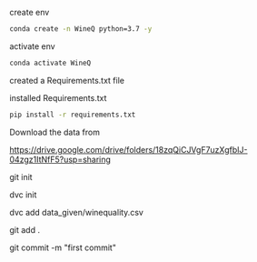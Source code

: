 create env
```bash
conda create -n WineQ python=3.7 -y
```

activate env
```bash
conda activate WineQ
```

created a Requirements.txt file

installed Requirements.txt
```bash
pip install -r requirements.txt
```

Download the data from

https://drive.google.com/drive/folders/18zqQiCJVgF7uzXgfbIJ-04zgz1ItNfF5?usp=sharing

git init

dvc init

dvc add data_given/winequality.csv

git add .

git commit -m "first commit"


